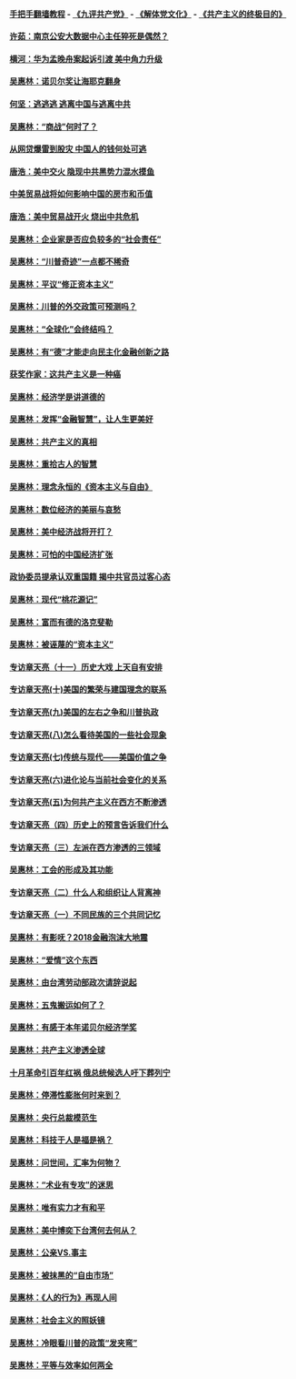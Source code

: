#### [手把手翻墙教程](https://github.com/gfw-breaker/guides/wiki) -  [《九评共产党》](https://github.com/gfw-breaker/9ping.md?t=05061238) - [《解体党文化》](https://github.com/gfw-breaker/jtdwh.md?t=05061238) - [《共产主义的终极目的》](https://github.com/gfw-breaker/gczydzjmd.md?t=05061238)

#### [许茹：南京公安大数据中心主任猝死是偶然？](../pages/nsc423/n11064744.md?t=05061238) 

#### [横河：华为孟晚舟案起诉引渡 美中角力升级](../pages/nsc423/n11027230.md?t=05061238) 

#### [吴惠林：诺贝尔奖让海耶克翻身](../pages/nsc423/n10890049.md?t=05061238) 

#### [何坚：逃逃逃 逃离中国与逃离中共](../pages/nsc423/n10592891.md?t=05061238) 

#### [吴惠林：“商战”何时了？](../pages/nsc423/n10573558.md?t=05061238) 

#### [从网贷爆雷到股灾 中国人的钱何处可逃](../pages/nsc423/n10572800.md?t=05061238) 

#### [唐浩：美中交火 隐现中共黑势力混水摸鱼](../pages/nsc423/n10544040.md?t=05061238) 

#### [中美贸易战将如何影响中国的房市和币值](../pages/nsc423/n10543697.md?t=05061238) 

#### [唐浩：美中贸易战开火 烧出中共危机](../pages/nsc423/n10540126.md?t=05061238) 

#### [吴惠林：企业家是否应负较多的“社会责任”](../pages/nsc423/n10535022.md?t=05061238) 

#### [吴惠林：“川普奇迹”一点都不稀奇](../pages/nsc423/n10512808.md?t=05061238) 

#### [吴惠林：平议“修正资本主义”](../pages/nsc423/n10495724.md?t=05061238) 

#### [吴惠林：川普的外交政策可预测吗？](../pages/nsc423/n10462387.md?t=05061238) 

#### [吴惠林：“全球化”会终结吗？](../pages/nsc423/n10452838.md?t=05061238) 

#### [吴惠林：有“德”才能走向民主化金融创新之路](../pages/nsc423/n10432292.md?t=05061238) 

#### [获奖作家：这共产主义是一种癌](../pages/nsc423/n10431541.md?t=05061238) 

#### [吴惠林：经济学是讲道德的](../pages/nsc423/n10398014.md?t=05061238) 

#### [吴惠林：发挥“金融智慧”，让人生更美好](../pages/nsc423/n10375019.md?t=05061238) 

#### [吴惠林：共产主义的真相](../pages/nsc423/n10351394.md?t=05061238) 

#### [吴惠林：重拾古人的智慧](../pages/nsc423/n10337691.md?t=05061238) 

#### [吴惠林：理念永恒的《资本主义与自由》](../pages/nsc423/n10316274.md?t=05061238) 

#### [吴惠林：数位经济的美丽与哀愁](../pages/nsc423/n10292946.md?t=05061238) 

#### [吴惠林：美中经济战将开打？](../pages/nsc423/n10258825.md?t=05061238) 

#### [吴惠林：可怕的中国经济扩张](../pages/nsc423/n10219147.md?t=05061238) 

#### [政协委员提承认双重国籍 揭中共官员过客心态](../pages/nsc423/n10208809.md?t=05061238) 

#### [吴惠林：现代“桃花源记”](../pages/nsc423/n10185234.md?t=05061238) 

#### [吴惠林：富而有德的洛克斐勒](../pages/nsc423/n10142264.md?t=05061238) 

#### [吴惠林：被诬蔑的“资本主义”](../pages/nsc423/n10124816.md?t=05061238) 

#### [专访章天亮（十一）历史大戏 上天自有安排](../pages/nsc423/n10094905.md?t=05061238) 

#### [专访章天亮(十)美国的繁荣与建国理念的联系](../pages/nsc423/n10094899.md?t=05061238) 

#### [专访章天亮(九)美国的左右之争和川普执政](../pages/nsc423/n10094889.md?t=05061238) 

#### [专访章天亮(八)怎么看待美国的一些社会现象](../pages/nsc423/n10094857.md?t=05061238) 

#### [专访章天亮(七)传统与现代——美国价值之争](../pages/nsc423/n10093140.md?t=05061238) 

#### [专访章天亮(六)进化论与当前社会变化的关系](../pages/nsc423/n10092036.md?t=05061238) 

#### [专访章天亮(五)为何共产主义在西方不断渗透](../pages/nsc423/n10083620.md?t=05061238) 

#### [专访章天亮（四）历史上的预言告诉我们什么](../pages/nsc423/n10083606.md?t=05061238) 

#### [专访章天亮（三）左派在西方渗透的三领域](../pages/nsc423/n10081115.md?t=05061238) 

#### [吴惠林：工会的形成及其功能](../pages/nsc423/n10080633.md?t=05061238) 

#### [专访章天亮（二）什么人和组织让人背离神](../pages/nsc423/n10076637.md?t=05061238) 

#### [专访章天亮（一）不同民族的三个共同记忆](../pages/nsc423/n10074188.md?t=05061238) 

#### [吴惠林：有影呒？2018金融泡沫大地震](../pages/nsc423/n10040534.md?t=05061238) 

#### [吴惠林：“爱情”这个东西](../pages/nsc423/n10019423.md?t=05061238) 

#### [吴惠林：由台湾劳动部政次请辞说起](../pages/nsc423/n9979679.md?t=05061238) 

#### [吴惠林：五鬼搬运如何了？](../pages/nsc423/n9925338.md?t=05061238) 

#### [吴惠林：有感于本年诺贝尔经济学奖](../pages/nsc423/n9871883.md?t=05061238) 

#### [吴惠林：共产主义渗透全球](../pages/nsc423/n9812748.md?t=05061238) 

#### [十月革命引百年红祸 俄总统候选人吁下葬列宁](../pages/nsc423/n9810182.md?t=05061238) 

#### [吴惠林：停滞性膨胀何时来到？](../pages/nsc423/n9764136.md?t=05061238) 

#### [吴惠林：央行总裁模范生](../pages/nsc423/n9728134.md?t=05061238) 

#### [吴惠林：科技于人是福是祸？](../pages/nsc423/n9672982.md?t=05061238) 

#### [吴惠林：问世间，汇率为何物？](../pages/nsc423/n9621788.md?t=05061238) 

#### [吴惠林：“术业有专攻”的迷思](../pages/nsc423/n9580363.md?t=05061238) 

#### [吴惠林：唯有实力才有和平](../pages/nsc423/n9529599.md?t=05061238) 

#### [吴惠林：美中博奕下台湾何去何从？](../pages/nsc423/n9483598.md?t=05061238) 

#### [吴惠林：公亲VS.事主](../pages/nsc423/n9425637.md?t=05061238) 

#### [吴惠林：被抹黑的“自由市场”](../pages/nsc423/n9351545.md?t=05061238) 

#### [吴惠林：《人的行为》再现人间](../pages/nsc423/n9296339.md?t=05061238) 

#### [吴惠林：社会主义的照妖镜](../pages/nsc423/n9243460.md?t=05061238) 

#### [吴惠林：冷眼看川普的政策“发夹弯”](../pages/nsc423/n9120684.md?t=05061238) 

#### [吴惠林：平等与效率如何两全](../pages/nsc423/n9075430.md?t=05061238) 

